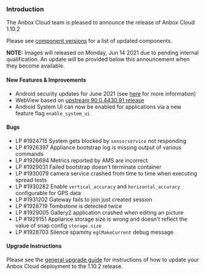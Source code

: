 ### Introduction

The Anbox Cloud team is pleased to announce the release of Anbox Cloud 1.10.2

Please see [component versions](https://anbox-cloud.io/docs/component-versions) for a list of updated components.

**NOTE:** Images will released on Monday, Jun 14 2021 due to pending internal qualification. An update will be provided below this announcement when they become available.

#### New Features & Improvements

* Android security updates for June 2021 (see [here](https://source.android.com/security/bulletin/2021-06-01) for more information)
* WebView based on [upstream 90.0.4430.91 release](https://chromereleases.googleblog.com/2021/06/chrome-for-android-update.html)
* Android System UI can now be enabled for applications via a new feature flag `enable_system_ui`

#### Bugs

* LP #1924715 System gets blocked by `sensorservice` not responding 
* LP #1926397 Appliance bootstrap log is missing output of various commands 
* LP #1926694 Metrics reported by AMS are incorrect 
* LP #1929031 Failed bootstrap doesn't terminate container 
* LP #1930079 camera service crashed from time to time when executing spread tests
* LP #1930282 Enable `vertical_accuracy` and `horizontal_accuracy` configurable for GPS data 
* LP #1931202 Gateway fails to join just created session 
* LP #1928719 Tombstone is detected twice 
* LP #1929005 Gallery2 application crashed when editing an picture 
* LP #1929151 Appliance storage size is wrong and doesn't reflect the value of snap config `storage.size`  
* LP #1928703 Silence spammy `eglMakeCurrent` debug message 

#### Upgrade Instructions

Please see the [general upgrade guide](https://anbox-cloud.io/docs/installation/upgrading-from-previous-versions) for instructions of how to update your Anbox Cloud deployment to the 1.10.2 release.